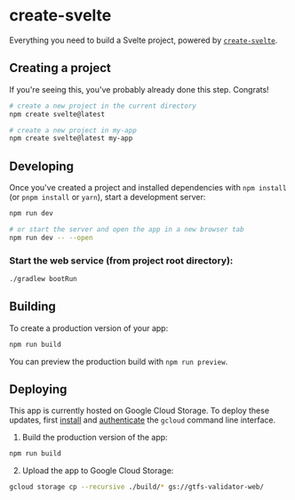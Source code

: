 # create-svelte

Everything you need to build a Svelte project, powered by [`create-svelte`](https://github.com/sveltejs/kit/tree/master/packages/create-svelte).

## Creating a project

If you're seeing this, you've probably already done this step. Congrats!

```bash
# create a new project in the current directory
npm create svelte@latest

# create a new project in my-app
npm create svelte@latest my-app
```

## Developing

Once you've created a project and installed dependencies with `npm install` (or `pnpm install` or `yarn`), start a development server:

```bash
npm run dev

# or start the server and open the app in a new browser tab
npm run dev -- --open
```
### Start the web service (from project root directory):

```bash
./gradlew bootRun
```

## Building

To create a production version of your app:

```bash
npm run build
```

You can preview the production build with `npm run preview`.

## Deploying

This app is currently hosted on Google Cloud Storage. To deploy these updates, first [install](https://cloud.google.com/sdk/docs/install-sdk) and [authenticate](https://cloud.google.com/sdk/gcloud/reference/auth) the `gcloud` command line interface.

1. Build the production version of the app:

```bash
npm run build
```

2. Upload the app to Google Cloud Storage:

```bash
gcloud storage cp --recursive ./build/* gs://gtfs-validator-web/
```
